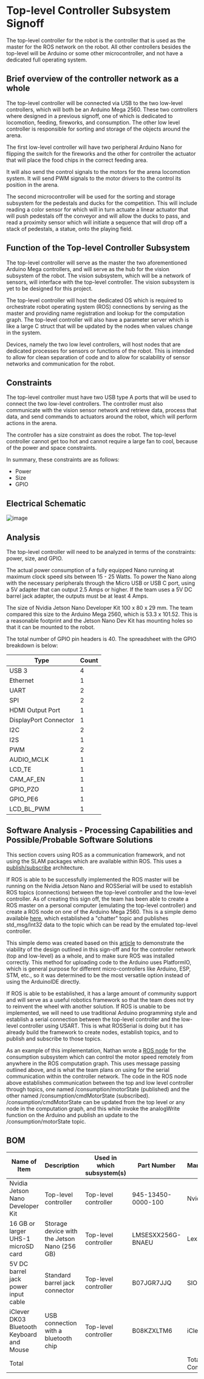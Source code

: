 # Top-level Controller Subsystem Signoff

The top-level controller for the robot is the controller that is used as the master for the ROS network on the robot. All other controllers besides the top-level will be Arduino or some other microcontroller, and not have a dedicated full operating system.

## Brief overview of the controller network as a whole

The top-level controller will be connected via USB to the two low-level controllers, which will both be an Arduino Mega 2560. These two controllers where designed in a previous signoff, one of which is dedicated to locomotion, feeding, fireworks, and consumption. The other low level controller is responsible for sorting and storage of the objects around the arena. 

The first low-level controller will have two peripheral Arduino Nano for flipping the switch for the fireworks and the other for controller the actuator that will place the food chips in the correct feeding area. 

It will also send the control signals to the motors for the arena locomotion system. It will send PWM signals to the motor drivers to the control its position in the arena. 

The second microcontroller will be used for the sorting and storage subsystem for the pedestals and ducks for the competition. This will include reading a color sensor for which will in turn actuate a linear actuator that will push pedestals off the conveyor and will allow the ducks to pass, and read a proximity sensor which will initiate a sequence that will drop off a stack of pedestals, a statue, onto the playing field. 

## Function of the Top-level Controller Subsystem

The top-level controller will serve as the master the two aforementioned Arduino Mega controllers, and will serve as the hub for the vision subsystem of the robot. The vision subsystem, which will be a network of sensors, will interface with the top-level controller. The vision subsystem is yet to be designed for this project. 

The top-level controller will host the dedicated OS which is required to orchestrate robot operating system (ROS) connections by serving as the master and providing name registration and lookup for the computation graph. The top-level controller will also have a parameter server which is like a large C struct that will be updated by the nodes when values change in the system. 

Devices, namely the two low level controllers, will host nodes that are dedicated processes for sensors or functions of the robot. This is intended to allow for clean separation of code and to allow for scalability of sensor networks and communication for the robot. 

## Constraints

The top-level controller must have two USB type A ports that will be used to connect the two low-level controllers. The controller must also communicate with the vision sensor network and retrieve data, process that data, and send commands to actuators around the robot, which will perform actions in the arena.

The controller has a size constraint as does the robot. The top-level controller cannot get too hot and cannot require a large fan to cool, because of the power and space constraints. 

In summary, these constraints are as follows:
- Power
- Size
- GPIO

## Electrical Schematic

![image](https://user-images.githubusercontent.com/112424739/213819382-0b3b04ac-6564-4466-a17c-074a57101b0d.png)

## Analysis

The top-level controller will need to be analyzed in terms of the constraints: power, size, and GPIO. 

The actual power consumption of a fully equipped Nano running at maximum clock speed sits between 15 - 25 Watts. To power the Nano along with the necessary peripherals through the Micro USB or USB C port, using a 5V adapter that can output 2.5 Amps or higher. If the team uses a 5V DC barrel jack adapter, the outputs must be at least 4 Amps.

The size of Nvidia Jetson Nano Developer Kit 100 x 80 x 29 mm. The team compared this size to the Arduino Mega 2560, which is 53.3 x 101.52. This is a reasonable footprint and the Jetson Nano Dev Kit has mounting holes so that it can be mounted to the robot. 

The total number of GPIO pin headers is 40. The spreadsheet with the GPIO breakdown is below: 

| Type                  | Count |
|-----------------------|-------|
| USB 3                 | 4     |
| Ethernet              | 1     |
| UART                  | 2     |
| SPI                   | 2     |
| HDMI Output Port      | 1     |
| DisplayPort Connector | 1     |
| I2C                   | 2     |
| I2S                   | 1     |
| PWM                   | 2     |
| AUDIO_MCLK            | 1     |
| LCD_TE                | 1     |
| CAM_AF_EN             | 1     |
| GPIO_PZO              | 1     |
| GPIO_PE6              | 1     |
| LCD_BL_PWM            | 1     |

## Software Analysis - Processing Capabilities and Possible/Probable Software Solutions

This section covers using ROS as a communication framework, and not using the SLAM packages which are available within ROS. This uses a [publish/subscribe](https://en.wikipedia.org/wiki/Publish%E2%80%93subscribe_pattern) architecture. 

If ROS is able to be successfully implemented the ROS master will be running on the Nvidia Jetson Nano and ROSSerial will be used to establish ROS topics (connections) between the top-level controller and the low-level controller. As of creating this sign off, the team has been able to create a ROS master on a personal computer (emulating the top-level controller) and create a ROS node on one of the Arduino Mega 2560. This is a simple demo available [here](https://github.com/nathan-gardner/CapstoneRepo/tree/main/Software/demo/Test_ROSSerial), which established a "chatter" topic and publishes std_msg/Int32 data to the topic which can be read by the emulated top-level controller.

This simple demo was created based on this [article](https://sites.duke.edu/memscapstone/using-rosserial-to-setup-a-ros-node-on-a-teensy/) to demonstrate the viability of the design outlined in this sign-off and for the controller network (top and low-level) as a whole, and to make sure ROS was installed correctly. This method for uploading code to the Arduino uses PlatformIO, which is general purpose for different micro-controllers like Arduino, ESP, STM, etc., so it was determined to be the most versatile option instead of using the ArduinoIDE directly.  

If ROS is able to be established, it has a large amount of community support and will serve as a useful robotics framework so that the team does not try to reinvent the wheel with another solution. If ROS is unable to be implemented, we will need to use traditional Arduino programming style and establish a serial connection between the top-level controller and the low-level controller using USART. This is what ROSSerial is doing but it has already build the framework to create nodes, establish topics, and to publish and subscribe to those topics.

As an example of this implementation, Nathan wrote a [ROS node](https://github.com/nathan-gardner/CapstoneRepo/blob/main/Software/mega2560/sub_consumption/src/main.cpp) for the consumption subsystem which can control the motor speed remotely from anywhere in the ROS computation graph. This uses message passing outlined above, and is what the team plans on using for the serial communication within the controller network. The code in the ROS node above establishes communication between the top and low level controller through topics, one named /consumption/motorState (published) and the other named /consumption/cmdMotorState (subscribed). /consumption/cmdMotorState can be updated from the top level or any node in the computation graph, and this while invoke the analogWrite function on the Arduino and publish an update to the /consumption/motorState topic. 

## BOM

| Name of Item                              | Description                                  | Used in which subsystem(s) | Part Number        | Manufacturer     | Quantity | Price      | Total  |
|-------------------------------------------|----------------------------------------------|----------------------------|--------------------|------------------|----------|------------|--------|
| Nvidia Jetson Nano Developer Kit                       | Top-level controller                         | Top-level controller       | 945-13450-0000-100 | Nvidia           | 1        | 149.99     | 149.99 |
| 16 GB or larger UHS-1 microSD card        | Storage device with the Jetson Nano (256 GB) | Top-level controller       | LMSESXX256G-BNAEU  | Lexar            | 1        | 24.99      | 24.99  |
| 5V DC barrel jack power input cable       | Standard barrel jack connector               | Top-level controller       | B07JGR7JJQ         | SIOCEN           | 1        | 9.99       | 9.99   |
| iClever DK03 Bluetooth Keyboard and Mouse | USB connection with a bluetooth chip         | Top-level controller       | B08KZXLTM6         | iClever          | 1        | 39.99      | 39.99  |
| Total                                     |                                              |                            |                    | Total Components | 4        | Total Cost | 224.96 |
